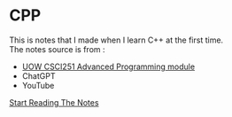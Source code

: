 # CPP
This is notes that I made when I learn C++ at the first time.  
The notes source is from :
- [UOW CSCI251 Advanced Programming module](https://solss.uow.edu.au/apir/public_subjectview.subject_info_view?p_subject_id=162263)
- ChatGPT
- YouTube


[Start Reading The Notes](https://github.com/BensonNgu/CPP/tree/main/Notes#constructors-and-desctructors)